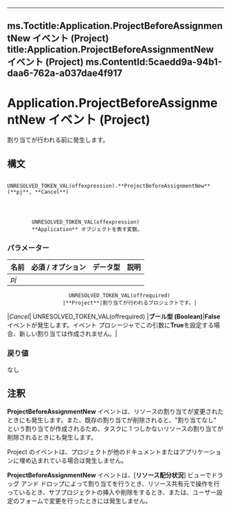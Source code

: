 

---
ms.Toctitle:Application.ProjectBeforeAssignmentNew イベント (Project)
title:Application.ProjectBeforeAssignmentNew イベント (Project)
ms.ContentId:5caedd9a-94b1-daa6-762a-a037dae4f917
---
# Application.ProjectBeforeAssignmentNew イベント (Project)




割り当てが行われる前に発生します。

## 構文

            UNRESOLVED_TOKEN_VAL(offexpression).**ProjectBeforeAssignmentNew**(**pj**, **Cancel**)




            UNRESOLVED_TOKEN_VAL(offexpression)
            **Application** オブジェクトを表す変数。

### パラメーター

|**名前**|**必須 / オプション**|**データ型**|**説明**|
|---|---|---|---|
|*pj*|
                        UNRESOLVED_TOKEN_VAL(offrequired)
                      |**Project**|割り当てが行われるプロジェクトです。|
|*Cancel*|
                        UNRESOLVED_TOKEN_VAL(offrequired)
                      |**ブール型 (Boolean)**|**False**イベントが発生します。イベント プロシージャでこの引数に**True**を設定する場合、新しい割り当ては作成されません。|



### 戻り値
なし





## 注釈
**ProjectBeforeAssignmentNew** イベントは、リソースの割り当てが変更されたときにも発生します。また、既存の割り当てが削除されると、"割り当てなし" という割り当てが作成されるため、タスクに 1 つしかないリソースの割り当てが削除されるときにも発生します。



Project のイベントは、プロジェクトが他のドキュメントまたはアプリケーションに埋め込まれている場合は発生しません。



**ProjectBeforeAssignmentNew** イベントは、[**リソース配分状況**] ビューでドラッグ アンド ドロップによって割り当てを行うとき、リソース共有元で操作を行っているとき、サブプロジェクトの挿入や削除をするとき、または、ユーザー設定のフォームで変更を行ったときには発生しません。




